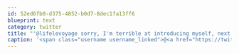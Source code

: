```yaml
---
id: 52ed6fb0-d375-4852-b0d7-8dec1fa13ff6
blueprint: text
category: twitter
title: "'@lifelevoyage sorry, I'm terrible at introducing myself, next time!"
caption: '<span class="username username_linked">@<a href="https://twitter.com/lifelevoyage" title="Andrea Priebe">lifelevoyage</a></span> sorry, I''m terrible at introducing myself, next time!'
---
```

